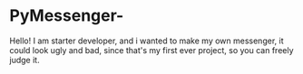 # PyMessenger-
Hello! I am starter developer, and i wanted to make my own messenger, it could look ugly and bad, since that's my first ever project, so you can freely judge it.
